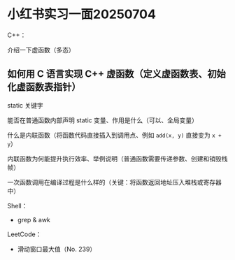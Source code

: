 # 小红书实习一面20250704

C++：

介绍一下虚函数（多态）

## 如何用 C 语言实现 C++ 虚函数（定义虚函数表、初始化虚函数表指针）





static 关键字

能否在普通函数内部声明 static 变量、作用是什么（可以、全局变量）

什么是内联函数（将函数代码直接插入到调用点、例如 `add(x, y)` 直接变为 `x + y`）

内联函数为何能提升执行效率、举例说明（普通函数需要传递参数、创建和销毁栈帧）

一次函数调用在编译过程是什么样的（关键：将函数返回地址压入堆栈或寄存器中）

Shell：

- grep & awk

LeetCode：

- 滑动窗口最大值（No. 239）